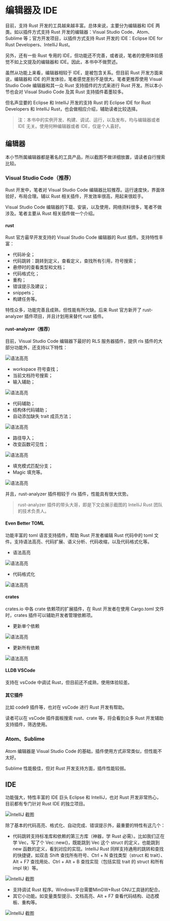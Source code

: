 # 编辑器及 IDE

目前，支持 Rust 开发的工具越来越丰富。总体来说，主要分为编辑器和 IDE 两类。如以插件方式支持 Rust 开发的编辑器：Visual Studio Code、Atom、Sublime 等；官方开发项目，以插件方式支持 Rust 开发的 IDE：Eclipse IDE for Rust Developers、IntelliJ Rust。

另外，还有一些 Rust 专用的 IDE，但功能还不完善，或者说，笔者的使用体验感觉不如上文提及的编辑器和 IDE。因此，本书中不做赘述。

虽然从功能上来看，编辑器相较于 IDE，是被包含关系。但目前 Rust 开发方面来说，编辑器和 IDE 的开发体验，笔者感觉差别不是很大。笔者更推荐使用 Visual Studio Code 编辑器和其一众 Rust 支持插件的方式来进行 Rust 开发。所以本小节也会对 Visual Studio Code 及其 Rust 支持插件着墨较多。

但名声显要的 Eclipse 和 IntelliJ 开发的支持 Rust 的 Eclipse IDE for Rust Developers 和 IntelliJ Rust，也会做相应介绍，辅助读者比较选择。

> 注：本书中的实例开发、构建、调试、运行，以及发布，均与编辑器或者 IDE 无关。使用何种编辑器或者 IDE，仅是个人喜好。

## 编辑器

本小节所属编辑器都是著名的工具产品，所以截图不做详细放置，请读者自行搜索比较。

### Visual Studio Code（推荐）

Rust 开发中，笔者对 Visual Studio Code 编辑器比较推荐。运行速度快，界面体验好，布局合理。辅以 Rust 相关插件，开发效率很高，用起来很趁手。

Visual Studio Code 编辑器的下载、安装，以及使用，网络资料很多，笔者不做涉及。笔者主要从 Rust 相关插件做一个介绍。

#### rust

Rust 官方最早开发支持的 Visual Studio Code 编辑器的 Rust 插件。支持特性丰富：

- 代码补全；
- 代码跳转：跳转到定义，查看定义，查找所有引用，符号搜索；
- 悬停时的查看类型和文档；
- 代码格式化；
- 重构；
- 错误提示及建议；
- snippets；
- 构建任务等。

特性众多，功能完善且成熟，但性能有所欠缺。后来 Rust 官方新开了 rust-analyzer 插件项目，并且计划用来替代 rust 插件。

#### rust-analyzer（推荐）

目前，Visual Studio Code 编辑器下最好的 RLS 服务器插件，提供 rls 插件的大部分功能外，还支持以下特性：

![语法高亮](../css/env-tools/rust-analyzer-1.png)

- workspace 符号查找；
- 当前文档符号搜索；
- 输入辅助；

![语法高亮](../css/env-tools/rust-analyzer-2.png)

- 代码辅助；
- 结构体代码辅助；
- 自动添加缺失 trait 成员方法；

![语法高亮](../css/env-tools/rust-analyzer-3.png)

- 路径导入；
- 改变函数可见性；

![语法高亮](../css/env-tools/rust-analyzer-4.png)

- 填充模式匹配分支；
- Magic 填充等。

![语法高亮](../css/env-tools/rust-analyzer-5.png)

并且，rust-analyzer 插件相较于 rls 插件，性能具有很大优势。

> rust-analyzer 插件的带头大哥，即是下文会展示截图的 IntelliJ Rust 团队的技术负责人。

#### Even Better TOML

功能丰富的 toml 语言支持插件，帮助 Rust 开发者编辑 Rust 代码中的 toml 文件。支持语法高亮、代码扩展、语义分析、代码收缩，以及代码格式化等。

- 语法高亮

![语法高亮](../css/env-tools/even-toml-1.png)

- 代码格式化

![语法高亮](../css/env-tools/even-toml-2.png)

#### crates

crates.io 中各 crate 依赖项的扩展插件，在 Rust 开发者在使用 Cargo.toml 文件时，crates 插件可以辅助开发者管理依赖项。

- 更新单个依赖

![语法高亮](../css/env-tools/crates-1.png)

- 更新所有依赖

![语法高亮](../css/env-tools/crates-2.png)

#### LLDB VSCode

支持在 vsCode 中调试 Rust，但目前还不成熟，使用体验较差。

#### 其它插件

比如 code9 插件等，也对在 vsCode 进行 Rust 开发有帮助。

读者可以在 vsCode 插件面板搜索 rust、crate 等，将会看到众多 Rust 开发辅助支持插件，筛选使用。

### Atom、Sublime

Atom 编辑器是 Visual Studio Code 的基础，插件使用方式非常类似，但性能不太好。

Sublime 性能极佳，但对 Rust 开发支持方面，插件性能较弱。

## IDE

功能强大，特性丰富的 IDE 巨头 Eclipse 和 IntelliJ，也对 Rust 开发非常热心，目前都有专门针对 Rust IDE 的独立项目。

![IntelliJ 截图](../css/env-tools/intellij-rust-1.png)

除了基本的代码高亮、格式化、自动完成、错误提示外，最重要的特性有这几个：

- 代码跳转支持标准库和依赖的第三方库（神器，学 Rust 必需）。比如我们正在学 Vec，写了个 Vec::new()，既能跳到 Vec 这个 struct 的定义，也能跳到 new 函数的定义，看到对应的实现。IntelliJ Rust 同样支持通用的跳转和查找的快捷键，如双击 Shift 查找所有符号、Ctrl + N 查找类型（struct 和 trait）、Alt + F7 查找用处、Ctrl + Alt + B 查找实现（包括实现 trait 的 struct 和所有 impl 块）等。

![IntelliJ 截图](../css/env-tools/intellij-rust-2.png)

- 支持调试 Rust 程序。Windows平台需要MinGW+Rust GNU工具链的配合。
- 其它小功能。如变量类型提示、文档高亮、Alt + F7 查看代码结构、动态模板、重构等。

![IntelliJ 截图](../css/env-tools/intellij-rust-3.png)
